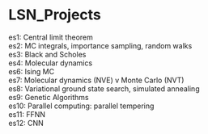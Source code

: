 # LSN_Projects

es1: Central limit theorem  
es2: MC integrals, importance sampling, random walks  
es3: Black and Scholes  
es4: Molecular dynamics  
es6: Ising MC  
es7: Molecular dynamics (NVE) v Monte Carlo (NVT)  
es8: Variational ground state search, simulated annealing  
es9: Genetic Algorithms  
es10: Parallel computing: parallel tempering  
es11: FFNN  
es12: CNN
